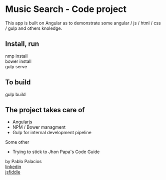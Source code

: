 # Music Search - Code project
This app is built on Angular as to demonstrate some angular / js / html / css / gulp and others knoledge.

## Install, run
nmp install  
bower install  
gulp serve  

## To build
gulp build

## The project takes care of
* Angularjs
* NPM / Bower managment
* Gulp for internal development pipeline



Some other
* Trying to stick to Jhon Papa's Code Guide

by Pablo Palacios  
[linkedin](https://www.linkedin.com/in/moplin/)  
[jsfiddle](http://jsfiddle.net/user/moplin/fiddles/)  

<!---
Now on development
-->